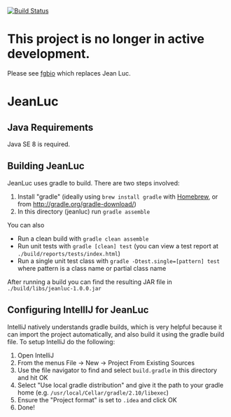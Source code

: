 [![Build Status](https://travis-ci.org/fulcrumgenomics/JeanLuc.svg?branch=master)](https://travis-ci.org/fulcrumgenomics/JeanLuc)


# This project is no longer in active development.

Please see [fgbio](https://github.com/fulcrumgenomics/fgbio) which replaces Jean Luc.

# JeanLuc

## Java Requirements
Java SE 8 is required.

## Building JeanLuc

JeanLuc uses gradle to build. There are two steps involved:

1. Install "gradle" (ideally using `brew install gradle` with [Homebrew](http://brew.sh/), or from http://gradle.org/gradle-download/)
2. In this directory (jeanluc) run `gradle assemble`

You can also
* Run a clean build with `gradle clean assemble`
* Run unit tests with `gradle [clean] test` (you can view a test report at `./build/reports/tests/index.html`)
* Run a single unit test class with `gradle -Dtest.single=[pattern] test` where pattern is a class name or partial class name

After running a build you can find the resulting JAR file in `./build/libs/jeanluc-1.0.0.jar`

## Configuring IntellIJ for JeanLuc

IntelliJ natively understands gradle builds, which is very helpful because it can import the project automatically, and also build it using the gradle build file.  To setup IntelliJ do the following:

1. Open IntelliJ
2. From the menus File -> New -> Project From Existing Sources
3. Use the file navigator to find and select `build.gradle` in this directory and hit OK
4. Select "Use local gradle distribution" and give it the path to your gradle home (e.g. `/usr/local/Cellar/gradle/2.10/libexec`)
5. Ensure the "Project format" is set to `.idea` and click OK
6. Done!
